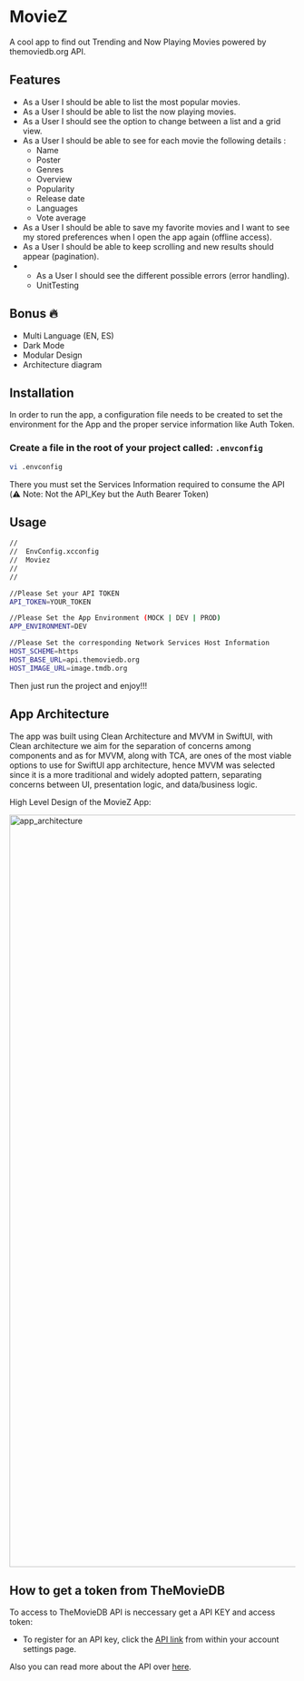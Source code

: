 # MovieZ

A cool app to find out Trending and Now Playing Movies powered by themoviedb.org API.

## Features
* As a User I should be able to list the most popular movies. 
* As a User I should be able to list the now playing movies. 
* As a User I should see the option to change between a list and a grid view. 
* As a User I should be able to see for each movie the following details :
  * Name
  * Poster
  * Genres
  * Overview
  * Popularity
  * Release date
  * Languages
  * Vote average
* As a User I should be able to save my favorite movies and I want to see my stored preferences when I open the app again (offline access).
* As a User I should be able to keep scrolling and new results should appear (pagination).
* * As a User I should see the different possible errors (error handling).
  * UnitTesting

## Bonus 🔥
* Multi Language (EN, ES)
* Dark Mode
* Modular Design
* Architecture diagram

## Installation

In order to run the app, a configuration file needs to be created to set the environment for the App and the proper service information like Auth Token.

### Create a file in the root of your project called: `.envconfig`

```bash
vi .envconfig
```

There you must set the Services Information required to consume the API
(⚠️ Note: Not the API_Key but the Auth Bearer Token) 

## Usage

```bash
//
//  EnvConfig.xcconfig
//  Moviez
//
//

//Please Set your API TOKEN
API_TOKEN=YOUR_TOKEN

//Please Set the App Environment (MOCK | DEV | PROD)
APP_ENVIRONMENT=DEV

//Please Set the corresponding Network Services Host Information
HOST_SCHEME=https
HOST_BASE_URL=api.themoviedb.org
HOST_IMAGE_URL=image.tmdb.org

```

Then just run the project and enjoy!!!

## App Architecture

The app was built using Clean Architecture and MVVM in SwiftUI, with Clean architecture we aim for the separation of concerns among components and as for MVVM, along with TCA, are ones of the most viable options to use for SwiftUI app architecture, hence MVVM was selected since it is a more traditional and widely adopted pattern, separating concerns between UI, presentation logic, and data/business logic.

High Level Design of the MovieZ App:

<img width="1326" alt="app_architecture" src="https://github.com/user-attachments/assets/d9ca4b4c-75dc-4e86-9552-9becdc0fbdfc">

## How to get a token from TheMovieDB
To access to TheMovieDB API is neccessary get a API KEY and access token: 
* To register for an API key, click the [API link](https://www.themoviedb.org/settings/api) from within your account settings page.

Also you can read more about the API over [here](https://developer.themoviedb.org/docs).
